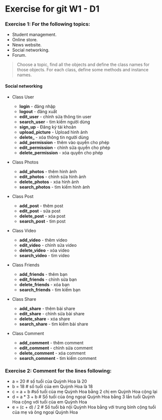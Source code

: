 # Exercise for git W1 - D1

### Exercise 1: For the following topics:

- Student management.
- Online store.
- News website.
- Social networking.
- Forum.

>Choose a topic, find all the objects and define the class names for those objects. For each class, define some methods and instance names.

#### Social networking
- Class User
	- **login** - đăng nhập
	- **logout** - đăng xuất
	- **edit_user** - chỉnh sửa thông tin user
	- **search_user** - tìm kiếm người dùng
	- **sign_up** - Đăng ký tài khoản
	- **upload_picture** - Upload hình ảnh
	- **delete_** - xóa thông tin người dùng
	- **add_permission** - thêm vào quyền cho phép
	- **edit_permission** - chỉnh sửa quyền cho phép
	- **delete_permission** - xóa quyền cho phép

- Class Photos
	- **add_photos** - thêm hình ảnh
	- **edit_photos** - chỉnh sửa hình ảnh
	- **delete_photos** - xóa hình ảnh
	- **search_photos** - tìm kiếm hình ảnh

- Class Post
	- **add_post** - thêm post
	- **edit_post** - sửa post
	- **delete_post** - xóa post
	- **search_post** - tìm post

- Class Video
	- **add_video** - thêm video
	- **edit_video** - chỉnh sửa video
	- **delete_video** - xóa video
	- **search_video** - tìm video

- Class Friends
	- **add_friends** - thêm bạn
	- **edit_friends** - chỉnh sửa bạn
	- **delete_friends** - xóa bạn
	- **search_friends** - tìm kiếm bạn

- Class Share 
	- **add_share** - thêm bài share
	- **edit_share** - chỉnh sửa bài share
	- **delete_share** - xóa share
	- **search_share** - tìm kiếm bài share

- Class Comment
	- **add_comment** - thêm comment
	- **edit_comment** - chỉnh sửa comment
	- **delete_comment** - xóa comment
	- **search_comment** - tìm kiếm comment


### Exercise 2: Comment for the lines following:

- a = 20 # số tuổi của Quỳnh Hoa là 20
- b = 18 # số tuổi của em Quỳnh Hoa là 18
- c = a + b #số tuổi của mẹ Quỳnh Hoa bằng 2 chị em Quỳnh Hoa cộng lại
- d = a * 3 + b # Số tuổi của ông ngoại Quỳnh Hoa bằng 3 lần tuổi Quỳnh Hoa cộng với tuổi của em Quỳnh Hoa 
- e = (c + d) / 2 # Số tuổi bà nội Quỳnh Hoa bằng với trung bình cộng tuổi của mẹ và ông ngoại Quỳnh Hoa
 
